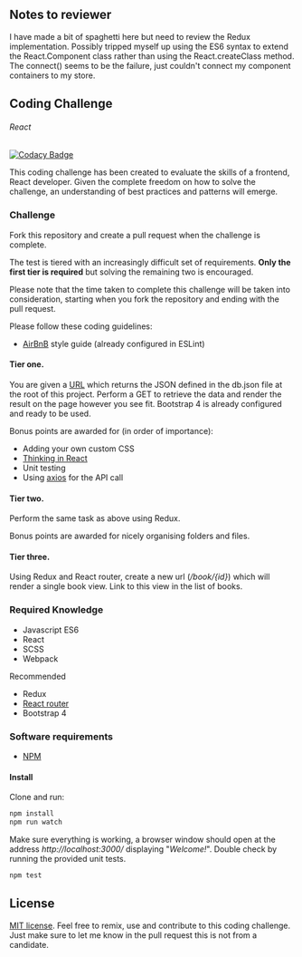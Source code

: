 ## Notes to reviewer
I have made a bit of spaghetti here but need to review the Redux implementation. Possibly tripped myself up using the ES6 syntax to extend the React.Component class rather than using the React.createClass method. The connect() seems to be the failure, just couldn't connect my component containers to my store.

## Coding Challenge
###### React
[![Codacy Badge](https://api.codacy.com/project/badge/Grade/adac75195f2a465c92137cea62a924af)](https://www.codacy.com/app/0plus1/CodingChallenge-React?utm_source=github.com&amp;utm_medium=referral&amp;utm_content=0plus1/CodingChallenge-React&amp;utm_campaign=Badge_Grade)

This coding challenge has been created to evaluate the skills of a frontend, React developer.
Given the complete freedom on how to solve the challenge, an understanding of best practices and patterns will emerge.

### Challenge

Fork this repository and create a pull request when the challenge is complete.

The test is tiered with an increasingly difficult set of requirements. **Only the first tier is required** but solving the remaining two is encouraged.


Please note that the time taken to complete this challenge will be taken into consideration, starting when you fork the repository and ending with the pull request.

Please follow these coding guidelines:

* [AirBnB](https://github.com/airbnb/javascript) style guide (already configured in ESLint)

#### Tier one.

You are given a [URL](https://my-json-server.typicode.com/0plus1/CodingChallenge-react/books) which returns the JSON defined in the db.json file at the root of this project.
Perform a GET to retrieve the data and render the result on the page however you see fit.
Bootstrap 4 is already configured and ready to be used.

Bonus points are awarded for (in order of importance):

* Adding your own custom CSS
* [Thinking in React](https://reactjs.org/docs/thinking-in-react.html)
* Unit testing
* Using [axios](https://github.com/axios/axios) for the API call

#### Tier two.

Perform the same task as above using Redux.

Bonus points are awarded for nicely organising folders and files.

#### Tier three.

Using Redux and React router, create a new url (_/book/{id}_) which will render a single book view.
Link to this view in the list of books.


### Required Knowledge

* Javascript ES6
* React
* SCSS
* Webpack

Recommended
* Redux
* [React router](https://reacttraining.com/react-router/)
* Bootstrap 4

### Software requirements
* [NPM](https://www.npmjs.com/get-npm)

#### Install

Clone and run:

```bash
npm install
npm run watch
```

Make sure everything is working, a browser window should open at the address _http://localhost:3000/_ displaying "_Welcome!_".
Double check by running the provided unit tests.

```bash
npm test
```

## License

[MIT license](http://opensource.org/licenses/MIT).
Feel free to remix, use and contribute to this coding challenge. Just make sure to let me know in the pull request this is not from a candidate.
